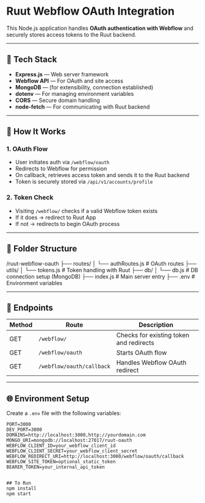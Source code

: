 # Ruut Webflow OAuth Integration

This Node.js application handles **OAuth authentication with Webflow** and securely stores access tokens to the Ruut backend.

---

## 🔧 Tech Stack

- **Express.js** — Web server framework
- **Webflow API** — For OAuth and site access
- **MongoDB** — (for extensibility, connection established)
- **dotenv** — For managing environment variables
- **CORS** — Secure domain handling
- **node-fetch** — For communicating with Ruut backend

---

## 🚀 How It Works

### 1. **OAuth Flow**

- User initiates auth via `/webflow/oauth`
- Redirects to Webflow for permission
- On callback, retrieves access token and sends it to the Ruut backend
- Token is securely stored via `/api/v1/accounts/profile`

### 2. **Token Check**

- Visiting `/webflow/` checks if a valid Webflow token exists
- If it does → redirect to Ruut App
- If not → redirects to begin OAuth process

---

## 📁 Folder Structure

/ruut-webflow-oauth
├── routes/
│ └── authRoutes.js # OAuth routes
├── utils/
│ └── tokens.js # Token handling with Ruut
├── db/
│ └── db.js # DB connection setup (MongoDB)
├── index.js # Main server entry
├── .env # Environment variables

---

## 🧪 Endpoints

| Method | Route                     | Description                             |
| ------ | ------------------------- | --------------------------------------- |
| GET    | `/webflow/`               | Checks for existing token and redirects |
| GET    | `/webflow/oauth`          | Starts OAuth flow                       |
| GET    | `/webflow/oauth/callback` | Handles Webflow OAuth redirect          |

---

## 🌐 Environment Setup

Create a `.env` file with the following variables:

```env
PORT=3000
DEV_PORT=3000
DOMAINS=http://localhost:3000,http://yourdomain.com
MONGO_URI=mongodb://localhost:27017/ruut-oauth
WEBFLOW_CLIENT_ID=your_webflow_client_id
WEBFLOW_CLIENT_SECRET=your_webflow_client_secret
WEBFLOW_REDIRECT_URI=http://localhost:3000/webflow/oauth/callback
WEBFLOW_SITE_TOKEN=optional_static_token
BEARER_TOKEN=your_internal_api_token


## To Run
npm install
npm start
```
